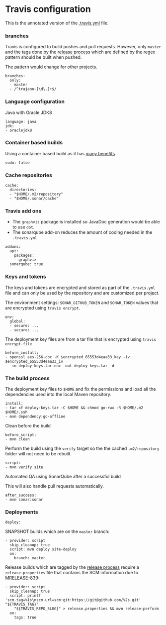Travis configuration
====================

This is the annotated version of the [.travis.yml](https://github.com/trajano/trajano/blob/master/.travis.yml) file.

### branches
Travis is configured to build pushes and pull requests.  However, only `master` and the tags done by the [release process][] which are defined by the regex pattern should be built when pushed.

The pattern would change for other projects.
````
branches:
  only:
  - master
  - /^trajano-[\d\.]+$/
````

### Language configuration

Java with Oracle JDK8

````
language: java
jdk:
- oraclejdk8
````

### Container based builds

Using a container based build as it has [many benefits](https://docs.travis-ci.com/user/migrating-from-legacy/#Why-migrate-to-container-based-infrastructure%3F).

````
sudo: false
````

### Cache repositories

````
cache:
  directories:
  - "$HOME/.m2/repository"
  - "$HOME/.sonar/cache"
````

### Travis add ons
* The `graphviz` package is installed so JavaDoc generation  would be able to use `dot`.
* The sonarqube add-on reduces the amount of coding needed in the `.travis.yml`
````
addons:
  apt:
    packages:
    - graphviz
  sonarqube: true
````

### Keys and tokens

The keys and tokens are encrypted and stored as part of the `.travis.yml` file and  can only be used by the repository and are customized per project.

The environment settings: `SONAR_GITHUB_TOKEN` and `SONAR_TOKEN` values that are encrypted using `travis encrypt`.

````
env:
  global:
  - secure: ...
  - secure: ...
````

The deployment key files are from a tar file that is encrypted using `travis encrypt-file`

````
before_install:
- openssl aes-256-cbc -K $encrypted_65553d4eaa33_key -iv $encrypted_65553d4eaa33_iv
  -in deploy-keys.tar.enc -out deploy-keys.tar -d
````

### The build process

The deployment key files to `$HOME` and fix the permissions and load all the dependencies used into the local Maven repository.

````
install:
- tar xf deploy-keys.tar -C $HOME && chmod go-rwx -R $HOME/.m2 $HOME/.ssh
- mvn dependency:go-offline
````

Clean before the build

````
before_script:
- mvn clean
````

Perform the build using the `verify` target so the the cached `.m2/repository` folder will not need to be rebuilt.

````
script:
- mvn verify site
````

Automated QA using SonarQube after a successful build

This will also handle pull requests automatically.

````
after_success:
- mvn sonar:sonar
````

### Deployments
````
deploy:
````

SNAPSHOT builds which are on the `master` branch:
````
- provider: script
  skip_cleanup: true
  script: mvn deploy site-deploy
  on:
    branch: master
````

Release builds which are tagged by the [release process][] require a `release.properties` file that contains the SCM information due to [MRELEASE-839](https://issues.apache.org/jira/browse/MRELEASE-839):

````
- provider: script
  skip_cleanup: true
  script: printf 'scm.tag=%1s\nscm.url=scm:git:https://git@github.com/%2s.git' "${TRAVIS_TAG}"
    "${TRAVIS_REPO_SLUG}" > release.properties && mvn release:perform
  on:
    tags: true
````

[release process]: ./release-process.html
